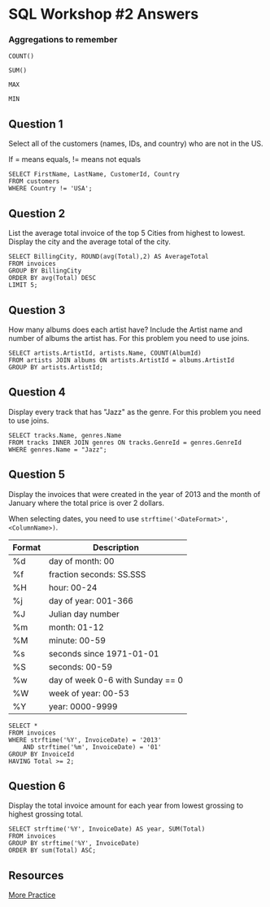 # SQL Workshop #2 Answers

### Aggregations to remember
`COUNT()`

`SUM()`

`MAX`

`MIN`

## Question 1
Select all of the customers (names, IDs, and country) who are not in the US.

If = means equals, != means not equals

```
SELECT FirstName, LastName, CustomerId, Country
FROM customers
WHERE Country != 'USA';
```

## Question 2
List the average total invoice of the top 5 Cities from highest to lowest. Display the city and the average total of the city.

```
SELECT BillingCity, ROUND(avg(Total),2) AS AverageTotal
FROM invoices
GROUP BY BillingCity
ORDER BY avg(Total) DESC
LIMIT 5;
```

## Question 3
How many albums does each artist have? Include the Artist name and number of albums the artist has. For this problem you need to use joins.

```
SELECT artists.ArtistId, artists.Name, COUNT(AlbumId)
FROM artists JOIN albums ON artists.ArtistId = albums.ArtistId
GROUP BY artists.ArtistId;
```

## Question 4
Display every track that has "Jazz" as the genre. For this problem you need to use joins.

```
SELECT tracks.Name, genres.Name
FROM tracks INNER JOIN genres ON tracks.GenreId = genres.GenreId
WHERE genres.Name = "Jazz";
```

## Question 5
Display the invoices that were created in the year of 2013 and the month of January where the total price is over 2 dollars.

When selecting dates, you need to use `strftime('<DateFormat>', <ColumnName>)`.

| Format | Description |
|---|---|
|  %d | day of month: 00  |
|  %f | fraction seconds: SS.SSS  |
|  %H | hour: 00-24 |
|  %j | day of year: 001-366  |
|  %J | Julian day number  |
|  %m | month: 01-12  |
|  %M | minute: 00-59  |
|  %s | seconds since 1971-01-01  |
|  %S | seconds: 00-59  |
|  %w | day of week 0-6 with Sunday == 0  |
|  %W | week of year: 00-53  |
|  %Y | year: 0000-9999  |

```
SELECT *
FROM invoices
WHERE strftime('%Y', InvoiceDate) = '2013'
  	AND strftime('%m', InvoiceDate) = '01'
GROUP BY InvoiceId
HAVING Total >= 2;
```

## Question 6
Display the total invoice amount for each year from lowest grossing to highest grossing total.

```
SELECT strftime('%Y', InvoiceDate) AS year, SUM(Total)
FROM invoices
GROUP BY strftime('%Y', InvoiceDate)
ORDER BY sum(Total) ASC;
```

## Resources
[More Practice](https://github.com/JeremyCSwain/Chinook-SQL-Exercise/blob/master/chinook.md)